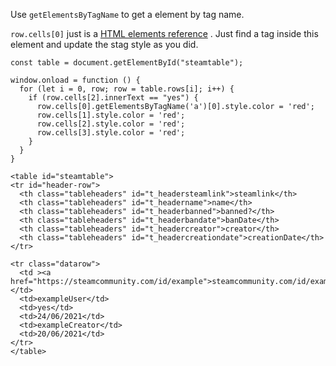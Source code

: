 Use `getElementsByTagName` to get a element by tag name. 

`row.cells[0]` just is a [HTML elements reference][1] . Just find a tag inside this element and update the stag style as you did.

<!-- begin snippet: js hide: false console: true babel: false -->

<!-- language: lang-js -->

    const table = document.getElementById("steamtable");

    window.onload = function () {
      for (let i = 0, row; row = table.rows[i]; i++) {
        if (row.cells[2].innerText == "yes") {
          row.cells[0].getElementsByTagName('a')[0].style.color = 'red';
          row.cells[1].style.color = 'red';
          row.cells[2].style.color = 'red';
          row.cells[3].style.color = 'red';
        }
      }
    }

<!-- language: lang-html -->

    <table id="steamtable">
    <tr id="header-row">
      <th class="tableheaders" id="t_headersteamlink">steamlink</th>
      <th class="tableheaders" id="t_headername">name</th>
      <th class="tableheaders" id="t_headerbanned">banned?</th>
      <th class="tableheaders" id="t_headerbandate">banDate</th>
      <th class="tableheaders" id="t_headercreator">creator</th>
      <th class="tableheaders" id="t_headercreationdate">creationDate</th>
    </tr>

    <tr class="datarow">
      <td ><a href="https://steamcommunity.com/id/example">steamcommunity.com/id/example</a></td>
      <td>exampleUser</td>
      <td>yes</td>
      <td>24/06/2021</td>
      <td>exampleCreator</td>
      <td>20/06/2021</td>
    </tr>
    </table>

<!-- end snippet -->


  [1]: https://developer.mozilla.org/en-US/docs/Web/HTML/Element
